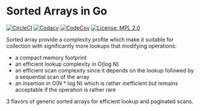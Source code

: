 # Sorted Arrays in Go

[![CircleCI](https://img.shields.io/circleci/build/github/jfsmig/go-bags/main)](https://app.circleci.com/pipelines/github/jfsmig/go-bags)
[![Codacy](https://app.codacy.com/project/badge/Grade/aa58726a923b40e6a92fdacd77a344ae)](https://www.codacy.com/gh/jfsmig/go-bags/dashboard?utm_source=github.com&amp;utm_medium=referral&amp;utm_content=jfsmig/go-bags&amp;utm_campaign=Badge_Grade)
[![CodeCov](https://img.shields.io/codecov/c/github/jfsmig/go-bags)](https://app.codecov.io/gh/jfsmig/go-bags)
[![License: MPL 2.0](https://img.shields.io/badge/License-MPL_2.0-brightgreen.svg)](https://opensource.org/licenses/MPL-2.0)

Sorted array provide a complexity profile which make it suitable for collection with significantly more lookups that modifying operations:
* a compact memory footprint
* an efficient lookup complexity in O(log N)
* an efficient scan complexity since it depends on the lookup followed by a sequential scan of the array
* an insertion in O(N * log N) which is rather inefficient but remains acceptable if the operation is rather rare

3 flavors of generic sorted arrays for efficient lookup and paginated scans.
